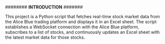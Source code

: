 ######## **INTRODUCTION** #######

This project is a Python script that fetches real-time stock market data from the Alice Blue trading platform and displays it in an Excel sheet. The script establishes a WebSocket connection with the Alice Blue platform, subscribes to a list of stocks, and continuously updates an Excel sheet with the latest market data for those stocks.
